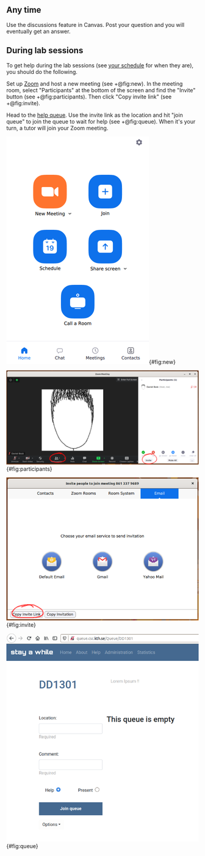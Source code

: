 ## Any time

Use the discussions feature in Canvas. Post your question and you will 
eventually get an answer.


## During lab sessions

To get help during the lab sessions (see [your schedule][schedule] for when 
they are), you should do the following.

[schedule]: https://www.kth.se/social/home/personal-menu/schema/

Set up [Zoom][zoom-guide] and host a new meeting (see +@fig:new). In the 
meeting room, select "Participants" at the bottom of the screen and find the 
"Invite" button (see +@fig:participants). Then click "Copy invite link" (see 
+@fig:invite).

[zoom-guide]: https://zoom.us/download

Head to the [help queue][queue]. Use the invite link as the location and hit 
"join queue" to join the queue to wait for help (see +@fig:queue). When it's 
your turn, a tutor will join your Zoom meeting.

[queue]: http://queue.csc.kth.se/Queue/DD1301

![Start a new meeting][new-meeting]{#fig:new}

[new-meeting]: https://github.com/dbosk/introtools/raw/master/overview/new-meeting.png

![Find invite link][participants]{#fig:participants}

[participants]: https://github.com/dbosk/introtools/raw/master/overview/participants.png

![Copy the invitation link][invite]{#fig:invite}

[invite]: https://github.com/dbosk/introtools/raw/master/overview/invite.png

![Join the queue for help][queuefig]{#fig:queue}

[queuefig]: https://github.com/dbosk/introtools/raw/master/overview/queue.png

